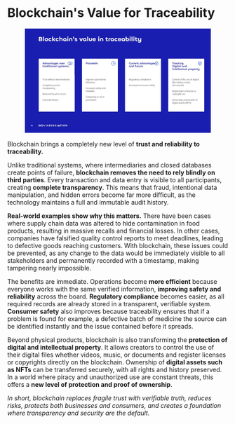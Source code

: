 # Blockchain's Value for Traceability​

<figure><img src="../../../.gitbook/assets/Slide14.jpg" alt=""><figcaption></figcaption></figure>

Blockchain brings a completely new level of **trust and reliability to traceability.**&#x20;

Unlike traditional systems, where intermediaries and closed databases create points of failure, **blockchain removes the need to rely blindly on third parties**. Every transaction and data entry is visible to all participants, creating **complete transparency**. This means that fraud, intentional data manipulation, and hidden errors become far more difficult, as the technology maintains a full and immutable audit history.

**Real-world examples show why this matters.** There have been cases where supply chain data was altered to hide contamination in food products, resulting in massive recalls and financial losses. In other cases, companies have falsified quality control reports to meet deadlines, leading to defective goods reaching customers. With blockchain, these issues could be prevented, as any change to the data would be immediately visible to all stakeholders and permanently recorded with a timestamp, making tampering nearly impossible.

The benefits are immediate. Operations become **more efficient** because everyone works with the same verified information, **improving safety and reliability** across the board. **Regulatory compliance** becomes easier, as all required records are already stored in a transparent, verifiable system. **Consumer safety** also improves because traceability ensures that if a problem is found for example, a defective batch of medicine the source can be identified instantly and the issue contained before it spreads.

Beyond physical products, blockchain is also transforming the **protection of digital and intellectual property**. It allows creators to control the use of their digital files whether videos, music, or documents and register licenses or copyrights directly on the blockchain. Ownership of **digital assets such as NFTs** can be transferred securely, with all rights and history preserved. In a world where piracy and unauthorized use are constant threats, this offers a **new level of protection and proof of ownership**.

_In short, blockchain replaces fragile trust with verifiable truth, reduces risks, protects both businesses and consumers, and creates a foundation where transparency and security are the default._
